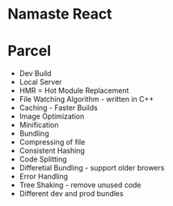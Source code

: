 # Namaste React

# Parcel

- Dev Build
- Local Server
- HMR = Hot Module Replacement
- File Watching Algorithm - written in C++
- Caching - Faster Builds
- Image Optimization
- Minification
- Bundling
- Compressing of file
- Consistent Hashing
- Code Splitting
- Differetial Bundling - support older browers
- Error Handling
- Tree Shaking - remove unused code
- Different dev and prod bundles
